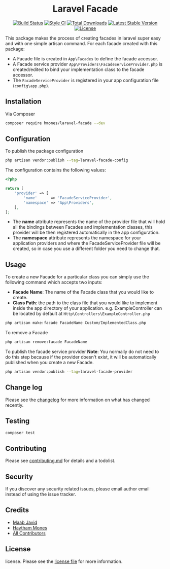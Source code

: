 <h1 align="center">Laravel Facade</h1>

<p align="center">
<a href="https://github.com/hmones/laravel-facade/actions"><img src="https://github.com/hmones/laravel-facade/actions/workflows/build.yml/badge.svg" alt="Build Status"></a>
<a href="https://github.styleci.io/repos/390311402"><img src="https://github.styleci.io/repos/390311402/shield" alt="Style CI"></a>
<a href="https://packagist.org/packages/hmones/laravel-facade"><img src="https://img.shields.io/packagist/dt/hmones/laravel-facade" alt="Total Downloads"></a>
<a href="https://packagist.org/packages/hmones/laravel-facade"><img src="https://img.shields.io/packagist/v/hmones/laravel-facade" alt="Latest Stable Version"></a>
<a href="https://packagist.org/packages/hmones/laravel-facade"><img src="https://img.shields.io/packagist/l/hmones/laravel-facade" alt="License"></a>
</p>

This package makes the process of creating facades in laravel super easy and with one simple artisan command. For each
facade created with this package:

- A Facade file is created in ```App\Facades``` to define the facade accessor.
- A Facade service provider ```App\Providers\FacadeServiceProvider.php``` is created/edited to bind your implementation
  class to the facade accessor.
- The ```FacadeServiceProvider``` is registered in your app configuration file (```config\app.php```).

## Installation

Via Composer

```bash
composer require hmones/laravel-facade --dev
```

## Configuration

To publish the package configuration

```bash
php artisan vendor:publish --tag=laravel-facade-config
 ```

The configuration contains the following values:

```php
<?php

return [
    'provider' => [
        'name'      => 'FacadeServiceProvider',
        'namespace' => 'App\Providers',
    ],
];
```

- The **name** attribute represents the name of the provider file that will hold all the bindings between Facades and
  implementation classes, this provider will be then registered automatically in the app configuration.
- The **namespace**
  attribute represents the namespace for your application providers and where the FacadeServiceProvider file will be
  created, so in case you use a different folder you need to change that.

## Usage

To create a new Facade for a particular class you can simply use the following command which accepts two inputs:

- **Facade Name**: The name of the Facade class that you would like to create.
- **Class Path**: the path to the class file that you would like to implement inside the app directory of your
  application. e.g. ExampleController can be located by default at ```Http\Controllers\ExampleController.php```

```bash
php artisan make:facade FacadeName Custom/ImplementedClass.php
 ```

To remove a Facade

```bash
php artisan remove:facade FacadeName
 ```

To publish the facade service provider
**Note**: You normally do not need to do this step because if the provider doesn't exist, it will be automatically
published when you create a new Facade.

```bash
php artisan vendor:publish --tag=laravel-facade-provider
 ```

## Change log

Please see the [changelog](CHANGELOG.md) for more information on what has changed recently.

## Testing

``` bash
composer test
```

## Contributing

Please see [contributing.md](CONTRIBUTING.md) for details and a todolist.

## Security

If you discover any security related issues, please email author email instead of using the issue tracker.

## Credits

- [Maab Javid][link-author2]
- [Haytham Mones][link-author]
- [All Contributors][link-contributors]

## License

license. Please see the [license file](LICENSE.md) for more information.



[link-author]: https://github.com/hmones

[link-author2]: https://github.com/mabjavaid

[link-contributors]: ../../contributors
